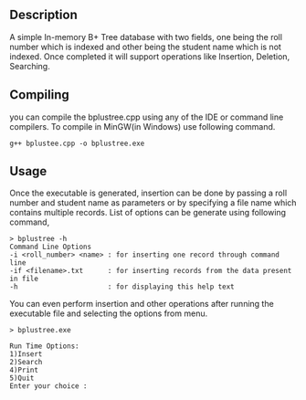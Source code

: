 ## Description

A simple In-memory B+ Tree database with two fields, one being the roll number which is indexed and other being the student name which is not indexed. Once completed it will support operations like Insertion, Deletion, Searching.

## Compiling

you can compile the bplustree.cpp using any of the IDE or command line compilers. To compile in MinGW(in Windows) use following command.

```
g++ bplustee.cpp -o bplustree.exe
```
## Usage

Once the executable is generated, insertion can be done by passing a roll number and student name as parameters or by specifying a file name which contains multiple records. List of options can be generate using following command,
```
> bplustree -h
Command Line Options
-i <roll_number> <name> : for inserting one record through command line
-if <filename>.txt      : for inserting records from the data present in file
-h                      : for displaying this help text
```

You can even perform insertion and other operations after running the executable file and selecting the options from menu.
```
> bplustree.exe

Run Time Options:
1)Insert
2)Search
4)Print
5)Quit
Enter your choice :
```
